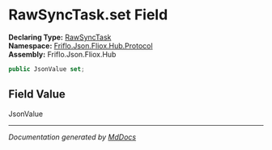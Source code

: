 ﻿<!--  
  <auto-generated>   
    The contents of this file were generated by a tool.  
    Changes to this file may be list if the file is regenerated  
  </auto-generated>   
-->

# RawSyncTask.set Field

**Declaring Type:** [RawSyncTask](../index.md)  
**Namespace:** [Friflo.Json.Fliox.Hub.Protocol](../../index.md)  
**Assembly:** Friflo.Json.Fliox.Hub

```csharp
public JsonValue set;
```

## Field Value

JsonValue

___

*Documentation generated by [MdDocs](https://github.com/ap0llo/mddocs)*
